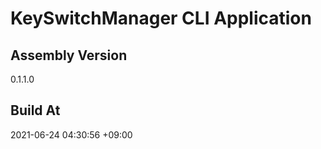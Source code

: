 KeySwitchManager CLI Application
==============================

## Assembly Version

0.1.1.0

## Build At

2021-06-24 04:30:56 +09:00
